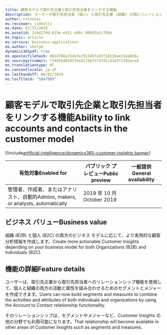 ```yaml
---
title: 顧客モデルで取引先企業と取引先担当者をリンクする機能
description: ユーザーが取引先担当者 (個人) と取引先企業 (組織) の間にリレーションシップを作成して、作成されたすべての統一、活動、分析情報を組織 (B2B)、個人 (B2C)、またはその両方に適用できるようにします。
author: relnotes
ms.reviewer: jimholtz
ms.date: 07/31/2019
ms.assetid: 2c64278d-615e-e911-a96c-000d3a1c7bbb
ms.topic: article
ms.service: business-applications
ms.author: shefym
dynamics365pdf: true
ms.openlocfilehash: 081d786a73de7ec91345fa53f1bb1bae21ea656c
ms.sourcegitcommit: ff402b48c827ee8174bf3747d1c43e272102ace9
ms.translationtype: HT
ms.contentlocale: ja-JP
ms.lasthandoff: 08/02/2019
ms.locfileid: "1847969"
---
```

# <a name="ability-to-link-accounts-and-contacts-in-the-customer-model"></a><span data-ttu-id="08c0e-103">顧客モデルで取引先企業と取引先担当者をリンクする機能</span><span class="sxs-lookup"><span data-stu-id="08c0e-103">Ability to link accounts and contacts in the customer model</span></span>
[!include[artificial-intelligence/dynamics365-customer-insights banner](../includes/artificial-intelligence/dynamics365-customer-insights.md)]

| <span data-ttu-id="08c0e-104">有効対象</span><span class="sxs-lookup"><span data-stu-id="08c0e-104">Enabled for</span></span>    |  <span data-ttu-id="08c0e-105">パブリック プレビュー</span><span class="sxs-lookup"><span data-stu-id="08c0e-105">Public preview</span></span> | <span data-ttu-id="08c0e-106">一般提供</span><span class="sxs-lookup"><span data-stu-id="08c0e-106">General availability</span></span> | 
| ---------- | ---------- |---------- |
|<span data-ttu-id="08c0e-107">管理者、作成者、またはアナリスト、自動的</span><span class="sxs-lookup"><span data-stu-id="08c0e-107">Admins, makers, or analysts, automatically</span></span>|<span data-ttu-id="08c0e-108">2019 年 10 月</span><span class="sxs-lookup"><span data-stu-id="08c0e-108">October 2019</span></span>| |


## <a name="business-value"></a><span data-ttu-id="08c0e-109">ビジネス バリュー</span><span class="sxs-lookup"><span data-stu-id="08c0e-109">Business value</span></span>
<!-- bv start -->
<span data-ttu-id="08c0e-110">組織 (B2B) と個人 (B2C) の両方のビジネス モデルに応じて、より実用的な顧客分析情報を作成します。</span><span class="sxs-lookup"><span data-stu-id="08c0e-110">Create more actionable Customer Insights depending on your business model for both Organizations (B2B) and Individuals (B2C).</span></span> 

<!-- bv end -->



## <a name="feature-details"></a><span data-ttu-id="08c0e-111">機能の詳細</span><span class="sxs-lookup"><span data-stu-id="08c0e-111">Feature details</span></span>
<!--feature detail start -->
<span data-ttu-id="08c0e-112">ユーザーは、取引先企業から取引先担当者へのリレーションシップ機能を使用して、個人と組織の両方の活動と属性を組み合わせるためのセグメントとメジャーを作成できます。</span><span class="sxs-lookup"><span data-stu-id="08c0e-112">Users can now build segments and measures to combine the activities and attributes of both individuals and organizations by using the Account to Contact relationship functionality.</span></span>

<span data-ttu-id="08c0e-113">そのリレーションシップは、セグメントやメジャーなど、Customer Insights の他の分野でも利用可能になります。</span><span class="sxs-lookup"><span data-stu-id="08c0e-113">That relationship will become available in other areas of Customer Insights such as segments and measures.</span></span>
<!--feature detail end -->












